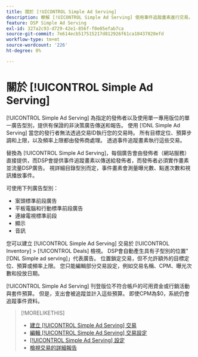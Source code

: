 ```yaml
---
title: 關於 [!UICONTROL Simple Ad Serving]
description: 瞭解 [!UICONTROL Simple Ad Serving] 使用事件追蹤畫素進行交易。
feature: DSP Simple Ad Serving
exl-id: 327a2c93-d729-42e1-856f-f0e05efab7ca
source-git-commit: 7e614ecb517515217d812926f61ca10437820efd
workflow-type: tm+mt
source-wordcount: '226'
ht-degree: 0%

---
```


# 關於 [!UICONTROL Simple Ad Serving]

[!UICONTROL Simple Ad Serving] 為指定的發佈者以及使用單一專用版位的單一廣告型別，提供有保證的非決策廣告傳送和報告。 使用 [!DNL Simple Ad Serving] 當您的發行者無法透過交易ID執行您的交易時。 所有目標定位、預算步調和上限，以及頻率上限都由發佈商處理。 透過事件追蹤畫素執行這些交易。

替換為 [!UICONTROL Simple Ad Serving]，每個廣告會由發佈者（網站服務）直接提供，而DSP會提供事件追蹤畫素以傳送給發佈者，而發佈者必須實作畫素並流量DSP廣告。 視詳細目錄型別而定，事件畫素會測量曝光數、點進次數和視訊播放事件。

可使用下列廣告型別：

* 案頭標準前段廣告
* 平板電腦和行動標準前段廣告
* 連線電視標準前段
* 顯示
* 音訊

您可以建立 [!UICONTROL Simple Ad Serving] 交易於 [!UICONTROL Inventory] > [!UICONTROL Deals] 檢視。 DSP會自動產生具有子型別的位置&quot;[!DNL Simple ad serving]」代表廣告。 位置鎖定交易，但不允許額外的目標定位、預算或頻率上限。 您只能編輯部分交易設定，例如交易名稱、CPM、曝光次數和投放日期。<!-- If you need multiple tracking tags for a [!UICONTROL Simple Ad Serving] deal, create a duplicate deal. -->

[!UICONTROL Simple Ad Serving] 刊登版位不符合帳戶的可用資金或行銷活動與套件預算。 但是，支出會被追蹤並計入這些預算。 即使CPM為$0，系統仍會追蹤事件資料。

>[!MORELIKETHIS]
>
>* [建立 [!UICONTROL Simple Ad Serving] 交易](simple-deal-create.md)
>* [編輯 [!UICONTROL Simple Ad Serving] 交易設定](simple-deal-edit.md)
>* [[!UICONTROL Simple Ad Serving] 設定](simple-deal-settings.md)
>* [檢視交易的詳細報告](/help/dsp/inventory/deal-view-report.md)


<!-- add back when reimplemented:
>* [View Event-Tracking Pixels for a [!UICONTROL Simple Ad Serving] Deal](simple-deal-show-pixels.md)
-->

